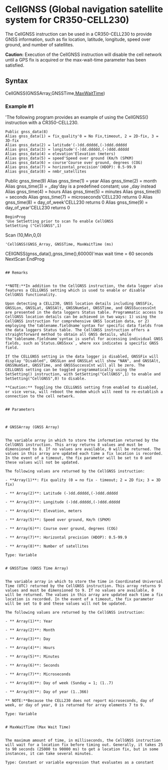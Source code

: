 # CellGNSS (Global navigation satellite system for CR350-CELL230)

The CellGNSS instruction can be used in a CR350-CELL230 to provide GNSS information, such as fix location, latitude, longitude, speed over ground, and number of satellites.

**Caution:** Execution of the CellGNSS instruction will disable the cell network until a GPS fix is acquired or the max-wait-time parameter has been satisfied.

## Syntax

CellGNSS(GNSSArray,GNSSTime,[MaxWaitTime](../parameters/gnss-max-wait-time.md))

### Example #1

'The following program provides an example of using the CellGNSS() instruction with a CR350-CELL230.

```
Public gnss_data(8)
Alias gnss_data(1) = fix_quality'0 = No Fix,timeout, 2 = 2D-fix, 3 = 3D-fix
Alias gnss_data(2) = latitude'(-)dd.ddddd,(-)ddd.ddddd
Alias gnss_data(3) = longitude'(-)dd.ddddd,(-)ddd.ddddd
Alias gnss_data(4) = elevation'Elevation (meters)
Alias gnss_data(5) = speed'Speed over ground (Km/h (SPKM)
Alias gnss_data(6) = course'Course over ground, degrees (COG)
Alias gnss_data(7) = horizontal_precision'(HDOP): 0.5-99.9
Alias gnss_data(8) = nmbr_satellites
```

Public gnss_time(9)
Alias gnss_time(1) = year
Alias gnss_time(2) = month
Alias gnss_time(3) = \_day'day is a predefined constant; use \_day instead
Alias gnss_time(4) = hours
Alias gnss_time(5) = minutes
Alias gnss_time(6) = seconds
Alias gnss_time(7) = microseconds'CELL230 returns 0
Alias gnss_time(8) = day_of_week'CELL230 returns 0
Alias gnss_time(9) = day_of_year'CELL230 returns 0

```
BeginProg
'Use SetSetting prior to scan To enable CellGNSS
SetSetting ("CellGNSS",1)
```

Scan (10,Min,0,0)

```
'CellGNSS(GNSS_Array, GNSSTime, MaxWaitTime (ms)
```

CEllGNSS(gnss_data(),gnss_time(),60000)'max wait time = 60 seconds
NextScan
EndProg

```

## Remarks


**NOTE:**In addition to the CellGNSS instruction, the data logger also features a CELLGNSS setting which is used to enable or disable CellGNSS functionality.

Upon detecting a CELL230, GNSS location details including GNSSFix, GNSSLon, GNSSLat, GNSSAlt, GNSSNumSat, GNSSTime, and GNSSSuccessCnt are presented in the data loggers Status table. Programmatic access to CellGNSS location details can be achieved in two ways: 1) using the CellGNSS instruction for comprehensive GNSS location data, or 2) employing the`tablename.fieldname`syntax for specific data fields from the data loggers Status table. The CellGNSS instruction offers a straightforward method to obtain all GNSS details, while the`tablename.fieldname`syntax is useful for accessing individual GNSS fields, such as`Status.GNSSxxx`, where xxx indicates a specific GNSS field.

If the CELLGNSS setting in the data logger is disabled, GNSSFix will display "Disabled", GNSSLon and GNSSLat will show "NAN", and GNSSAlt, GNSSNumSat, GNSSTime, and GNSSSuccessCnt will all be zero. The CELLGNSS setting can be toggled programmatically using the SetSetting() instruction, with SetSetting("CellGNSS",1) to enable and SetSetting("CellGNSS",0) to disable.

**Caution:** Toggling the CELLGNSS setting from enabled to disabled, or vice versa, will reboot the modem which will need to re-establish a connection to the cell network.


## Parameters



# GNSSArray (GNSS Array)


The variable array in which to store the information returned by the CellGNSS instruction. This array returns 8 values and must be dimensioned to 8. If no values are available, 0 will be returned. The values in this array are updated each time a fix location is recorded. In the event of a timeout, the fix parameter will be set to 0 and these values will not be updated.

The following values are returned by the CellGNSS instruction:

- **Array(1)**: Fix quality (0 = no fix - timeout; 2 = 2D fix; 3 = 3D fix)

- ** Array(2)**: Latitude (-)dd.ddddd,(-)ddd.ddddd

- ** Array(3)**: Longitude (-)dd.ddddd,(-)ddd.ddddd

- ** Array(4)**: Elevation, meters

- ** Array(5)**: Speed over ground, Km/h (SPKM)

- ** Array(6)**: Course over ground, degrees (COG)

- ** Array(7)**: Horizontal precision (HDOP): 0.5-99.9

- ** Array(8)**: Number of satellites

Type: Variable


# GNSSTime (GNSS Time Array)


The variable array in which to store the time in Coordinated Universal Time (UTC) returned by the CellGNSS instruction. This array returns 9 values and must be dimensioned to 9. If no values are available, 0 will be returned. The values in this array are updated each time a fix location is recorded. In the event of a timeout, the fix parameter will be set to 0 and these values will not be updated.

The following values are returned by the CellGNSS instruction:

- ** Array(1)**: Year

- ** Array(2)**: Month

- ** Array(3)**: Day

- ** Array(4)**: Hours

- ** Array(5)**: Minutes

- ** Array(6)**: Seconds

- ** Array(7)**: Microseconds

- ** Array(8)**: Day of week (Sunday = 1; (1..7)

- ** Array(9)**: Day of year (1..366)

** NOTE:**Because the CELL230 does not report microseconds, day of week, or day of year, 0 is returned for array elements 7 to 9.

Type: Variable


# MaxWaitTime (Max Wait Time)


The maximum amount of time, in milliseconds, the CellGNSS instruction will wait for a location fix before timing out. Generally, it takes 25 to 90 seconds (25000 to 90000 ms) to get a location fix, but in some instances, it can take several minutes.

Type: Constant or variable expression that evaluates as a constant
```

